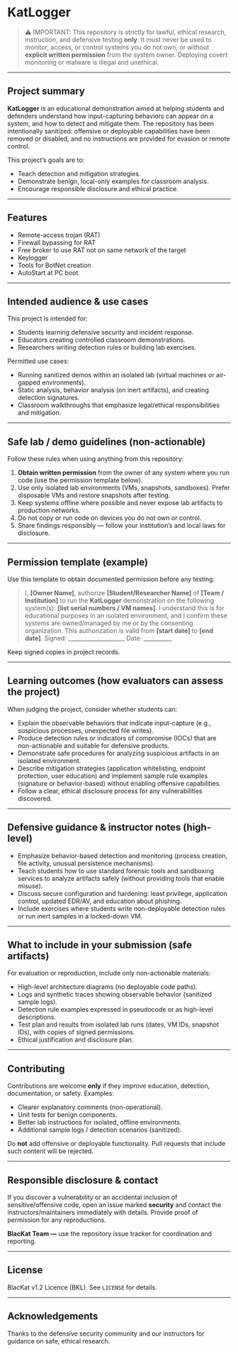 # KatLogger

> ⚠️ IMPORTANT: This repository is strictly for lawful, ethical research, instruction, and defensive testing **only**. It must never be used to monitor, access, or control systems you do not own, or without **explicit written permission** from the system owner. Deploying covert monitoring or malware is illegal and unethical.

---

## Project summary

**KatLogger** is an educational demonstration aimed at helping students and defenders understand how input-capturing behaviors can appear on a system, and how to detect and mitigate them. The repository has been intentionally sanitized: offensive or deployable capabilities have been removed or disabled, and no instructions are provided for evasion or remote control.

This project’s goals are to:

* Teach detection and mitigation strategies.
* Demonstrate benign, local-only examples for classroom analysis.
* Encourage responsible disclosure and ethical practice.

---

## Features

* Remote-access trojan (RAT)
* Firewall bypassing for RAT
* Free broker to use RAT not on same network of the target 
* Keylogger
* Tools for BotNet creation
* AutoStart at PC boot

---

## Intended audience & use cases

This project is intended for:

* Students learning defensive security and incident response.
* Educators creating controlled classroom demonstrations.
* Researchers writing detection rules or building lab exercises.

Permitted use cases:

* Running sanitized demos within an isolated lab (virtual machines or air-gapped environments).
* Static analysis, behavior analysis (on inert artifacts), and creating detection signatures.
* Classroom walkthroughs that emphasize legal/ethical responsibilities and mitigation.

---

## Safe lab / demo guidelines (non-actionable)

Follow these rules when using anything from this repository:

1. **Obtain written permission** from the owner of any system where you run code (use the permission template below).
2. Use only isolated lab environments (VMs, snapshots, sandboxes). Prefer disposable VMs and restore snapshots after testing.
3. Keep systems offline where possible and never expose lab artifacts to production networks.
4. Do not copy or run code on devices you do not own or control.
5. Share findings responsibly — follow your institution’s and local laws for disclosure.

---

## Permission template (example)

Use this template to obtain documented permission before any testing:

> I, **[Owner Name]**, authorize **[Student/Researcher Name]** of **[Team / Institution]** to run the **KatLogger** demonstration on the following system(s): **[list serial numbers / VM names]**. I understand this is for educational purposes in an isolated environment, and I confirm these systems are owned/managed by me or by the consenting organization. This authorization is valid from **[start date]** to **[end date]**.
> Signed: ____________________  Date: __________

Keep signed copies in project records.

---

## Learning outcomes (how evaluators can assess the project)

When judging the project, consider whether students can:

* Explain the observable behaviors that indicate input-capture (e.g., suspicious processes, unexpected file writes).
* Produce detection rules or indicators of compromise (IOCs) that are non-actionable and suitable for defensive products.
* Demonstrate safe procedures for analyzing suspicious artifacts in an isolated environment.
* Describe mitigation strategies (application whitelisting, endpoint protection, user education) and implement sample rule examples (signature or behavior-based) without enabling offensive capabilities.
* Follow a clear, ethical disclosure process for any vulnerabilities discovered.

---

## Defensive guidance & instructor notes (high-level)

* Emphasize behavior-based detection and monitoring (process creation, file activity, unusual persistence mechanisms).
* Teach students how to use standard forensic tools and sandboxing services to analyze artifacts safely (without providing tools that enable misuse).
* Discuss secure configuration and hardening: least privilege, application control, updated EDR/AV, and education about phishing.
* Include exercises where students write non-deployable detection rules or run inert samples in a locked-down VM.

---

## What to include in your submission (safe artifacts)

For evaluation or reproduction, include only non-actionable materials:

* High-level architecture diagrams (no deployable code paths).
* Logs and synthetic traces showing observable behavior (sanitized sample logs).
* Detection rule examples expressed in pseudocode or as high-level descriptions.
* Test plan and results from isolated lab runs (dates, VM IDs, snapshot IDs), with copies of signed permissions.
* Ethical justification and disclosure plan.

---

## Contributing

Contributions are welcome **only** if they improve education, detection, documentation, or safety. Examples:

* Clearer explanatory comments (non-operational).
* Unit tests for benign components.
* Better lab instructions for isolated, offline environments.
* Additional sample logs / detection scenarios (sanitized).

Do **not** add offensive or deployable functionality. Pull requests that include such content will be rejected.

---

## Responsible disclosure & contact

If you discover a vulnerability or an accidental inclusion of sensitive/offensive code, open an issue marked **security** and contact the instructors/maintainers immediately with details. Provide proof of permission for any reproductions.

**BlacKat Team —** use the repository issue tracker for coordination and reporting.

---

## License

BlacKat v1.2 Licence (BKL). See `LICENSE` for details.

---

## Acknowledgements

Thanks to the defensive security community and our instructors for guidance on safe, ethical research.
